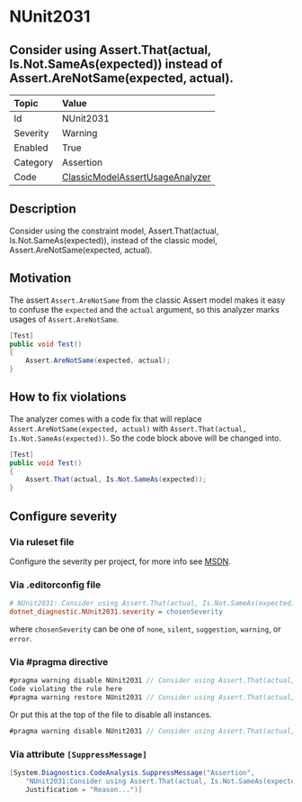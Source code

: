 # NUnit2031

## Consider using Assert.That(actual, Is.Not.SameAs(expected)) instead of Assert.AreNotSame(expected, actual).

| Topic    | Value
| :--      | :--
| Id       | NUnit2031
| Severity | Warning
| Enabled  | True
| Category | Assertion
| Code     | [ClassicModelAssertUsageAnalyzer](https://github.com/nunit/nunit.analyzers/blob/0.5.0/src/nunit.analyzers/ClassicModelAssertUsage/ClassicModelAssertUsageAnalyzer.cs)

## Description

Consider using the constraint model, Assert.That(actual, Is.Not.SameAs(expected)), instead of the classic model, Assert.AreNotSame(expected, actual).

## Motivation

The assert `Assert.AreNotSame` from the classic Assert model makes it easy to confuse the `expected` and the `actual` argument,
so this analyzer marks usages of `Assert.AreNotSame`.

```csharp
[Test]
public void Test()
{
    Assert.AreNotSame(expected, actual);
}
```

## How to fix violations

The analyzer comes with a code fix that will replace `Assert.AreNotSame(expected, actual)` with
`Assert.That(actual, Is.Not.SameAs(expected))`. So the code block above will be changed into.

```csharp
[Test]
public void Test()
{
    Assert.That(actual, Is.Not.SameAs(expected));
}
```

<!-- start generated config severity -->
## Configure severity

### Via ruleset file

Configure the severity per project, for more info see [MSDN](https://msdn.microsoft.com/en-us/library/dd264949.aspx).

### Via .editorconfig file

```ini
# NUnit2031: Consider using Assert.That(actual, Is.Not.SameAs(expected)) instead of Assert.AreNotSame(expected, actual).
dotnet_diagnostic.NUnit2031.severity = chosenSeverity
```

where `chosenSeverity` can be one of `none`, `silent`, `suggestion`, `warning`, or `error`.

### Via #pragma directive

```csharp
#pragma warning disable NUnit2031 // Consider using Assert.That(actual, Is.Not.SameAs(expected)) instead of Assert.AreNotSame(expected, actual).
Code violating the rule here
#pragma warning restore NUnit2031 // Consider using Assert.That(actual, Is.Not.SameAs(expected)) instead of Assert.AreNotSame(expected, actual).
```

Or put this at the top of the file to disable all instances.

```csharp
#pragma warning disable NUnit2031 // Consider using Assert.That(actual, Is.Not.SameAs(expected)) instead of Assert.AreNotSame(expected, actual).
```

### Via attribute `[SuppressMessage]`

```csharp
[System.Diagnostics.CodeAnalysis.SuppressMessage("Assertion",
    "NUnit2031:Consider using Assert.That(actual, Is.Not.SameAs(expected)) instead of Assert.AreNotSame(expected, actual).",
    Justification = "Reason...")]
```
<!-- end generated config severity -->
